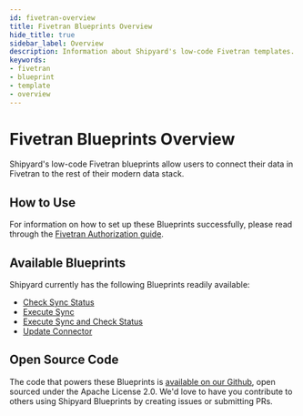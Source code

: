 ```yaml
---
id: fivetran-overview
title: Fivetran Blueprints Overview
hide_title: true
sidebar_label: Overview
description: Information about Shipyard's low-code Fivetran templates.
keywords:
- fivetran
- blueprint
- template
- overview
---
```


# Fivetran Blueprints Overview

Shipyard's low-code Fivetran blueprints allow users to connect their data in Fivetran to the rest of their modern data stack.


## How to Use
For information on how to set up these Blueprints successfully, please read through the [Fivetran Authorization guide](fivetran-authorization.md).


## Available Blueprints
Shipyard currently has the following Blueprints readily available: 
- [Check Sync Status](fivetran-check-sync-status.md)
- [Execute Sync](fivetran-execute-sync.md)
- [Execute Sync and Check Status](fivetran-execute-sync-and-check-status.md)
- [Update Connector](fivetran-update-connector.md)

## Open Source Code
The code that powers these Blueprints is [available on our Github](https://www.shipyardapp.com/docs/blueprint-library/fivetran), open sourced under the Apache License 2.0. We'd love to have you contribute to others using Shipyard Blueprints by creating issues or submitting PRs.
